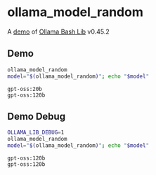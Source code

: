 # ollama_model_random

A [demo](../README.md#demos) of [Ollama Bash Lib](https://github.com/attogram/ollama-bash-lib) v0.45.2

## Demo

```bash
ollama_model_random
model="$(ollama_model_random)"; echo "$model"
```
```
gpt-oss:20b
gpt-oss:120b
```

## Demo Debug

```bash
OLLAMA_LIB_DEBUG=1
ollama_model_random
model="$(ollama_model_random)"; echo "$model"
```
```
gpt-oss:120b
gpt-oss:120b
```

